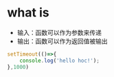 # what is 

- 输入：函数可以作为参数来传递
- 输出：函数可以作为返回值被输出

```js
setTimeout(()=>{
    console.log('hello hoc!');
},1000)
```